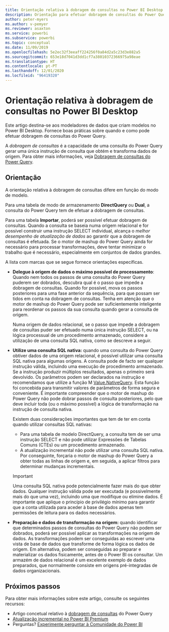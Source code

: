 ```yaml
---
title: Orientação relativa à dobragem de consultas no Power BI Desktop
description: Orientação para efetuar dobragem de consultas do Power Query no Power BI Desktop.
author: peter-myers
ms.author: v-pemyer
ms.reviewer: asaxton
ms.service: powerbi
ms.subservice: powerbi
ms.topic: conceptual
ms.date: 11/09/2019
ms.openlocfilehash: 5e2ec32f3eeaff224256f0a84d2a5c23d3e882a5
ms.sourcegitcommit: 653e18d7041d3dd1cf7a38010372366975a98eae
ms.translationtype: HT
ms.contentlocale: pt-PT
ms.lasthandoff: 12/01/2020
ms.locfileid: "96419320"
---
```

# <a name="query-folding-guidance-in-power-bi-desktop"></a>Orientação relativa à dobragem de consultas no Power BI Desktop

Este artigo destina-se aos modeladores de dados que criam modelos no Power BI Desktop. Fornece boas práticas sobre quando e como pode efetuar dobragem de consultas do Power Query.

A _dobragem de consultas_ é a capacidade de uma consulta do Power Query gerar uma única instrução de consulta que obtém e transforma dados de origem. Para obter mais informações, veja [Dobragem de consultas do Power Query](/power-query/power-query-folding).

## <a name="guidance"></a>Orientação

A orientação relativa à dobragem de consultas difere em função do modo de modelo.

Para uma tabela de modo de armazenamento **DirectQuery** ou **Dual**, a consulta do Power Query tem de efetuar a dobragem de consultas.

Para uma tabela **Importar**, poderá ser possível efetuar dobragem de consultas. Quando a consulta se baseia numa origem relacional e for possível construir uma instrução SELECT individual, alcança o _melhor desempenho de atualização de dados_ ao garantir que a dobragem de consultas é efetuada. Se o motor de mashup do Power Query ainda for necessário para processar transformações, deve tentar minimizar o trabalho que é necessário, especialmente em conjuntos de dados grandes.

A lista com marcas que se segue fornece orientações específicas.

- **Delegue à origem de dados o máximo possível de processamento**: Quando nem todos os passos de uma consulta do Power Query puderem ser dobrados, descubra qual é o passo que impede a dobragem de consultas. Quando for possível, mova os passos posteriores para uma fase anterior da sequência, para que possam ser tidos em conta na dobragem de consultas. Tenha em atenção que o motor de mashup do Power Query pode ser suficientemente inteligente para reordenar os passos da sua consulta quando gerar a consulta de origem.

    Numa origem de dados relacional, se o passo que impede a dobragem de consultas puder ser efetuado numa única instrução SELECT, ou na lógica processual de um procedimento armazenado, considere a utilização de uma consulta SQL nativa, como se descreve a seguir.

- **Utilize uma consulta SQL nativa:** quando uma consulta do Power Query obtiver dados de uma origem relacional, é possível utilizar uma consulta SQL nativa para algumas origens. A consulta pode de facto ser qualquer instrução válida, incluindo uma execução de procedimento armazenado. Se a instrução produzir múltiplos resultados, apenas o primeiro será devolvido. Os parâmetros podem ser declarados na instrução e recomendamos que utilize a função M [Value.NativeQuery](/powerquery-m/value-nativequery). Esta função foi concebida para transmitir valores de parâmetros de forma segura e conveniente. É importante compreender que o motor de mashup do Power Query não pode dobrar passos de consulta posteriores, pelo que deve incluir toda (ou o máximo possível) a lógica de transformação na instrução de consulta nativa.

    Existem duas considerações importantes que tem de ter em conta quando utilizar consultas SQL nativas:

    - Para uma tabela de modelo DirectQuery, a consulta tem de ser uma instrução SELECT e não pode utilizar Expressões de Tabelas Comuns (CTEs) ou um procedimento armazenado.
    - A atualização incremental não pode utilizar uma consulta SQL nativa. Por conseguinte, forçaria o motor de mashup do Power Query a obter todas as linhas de origem e, em seguida, a aplicar filtros para determinar mudanças incrementais.

    > [!IMPORTANT]
    > Uma consulta SQL nativa pode potencialmente fazer mais do que obter dados. Qualquer instrução válida pode ser executada (e possivelmente mais do que uma vez), incluindo uma que modifique ou elimine dados. É importante que aplique o princípio de privilégio mínimo para garantir que a conta utilizada para aceder à base de dados apenas tem permissões de leitura para os dados necessários.

- **Preparação e dados de transformação na origem:** quando identificar que determinados passos de consultas do Power Query não podem ser dobrados, poderá ser possível aplicar as transformações na origem de dados. As transformações podem ser conseguidas ao escrever uma vista de base de dados que transforme de forma lógica os dados de origem. Em alternativa, podem ser conseguidas ao preparar e materializar os dados fisicamente, antes de o Power BI os consultar. Um armazém de dados relacional é um excelente exemplo de dados preparados, que normalmente consiste em origens pré-integradas de dados organizacionais.

## <a name="next-steps"></a>Próximos passos

Para obter mais informações sobre este artigo, consulte os seguintes recursos:

- Artigo concetual relativo à [dobragem de consultas](/power-query/power-query-folding) do Power Query
- [Atualização incremental no Power BI Premium](../admin/service-premium-incremental-refresh.md)
- Perguntas? [Experimente perguntar à Comunidade do Power BI](https://community.powerbi.com/)
